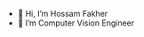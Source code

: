 - 👋 Hi, I’m Hossam Fakher
- 👀 I’m Computer Vision Engineer 


<!---
HossamFakher1/HossamFakher1 is a ✨ special ✨ repository because its `README.md` (this file) appears on your GitHub profile.
You can click the Preview link to take a look at your changes.
--->
